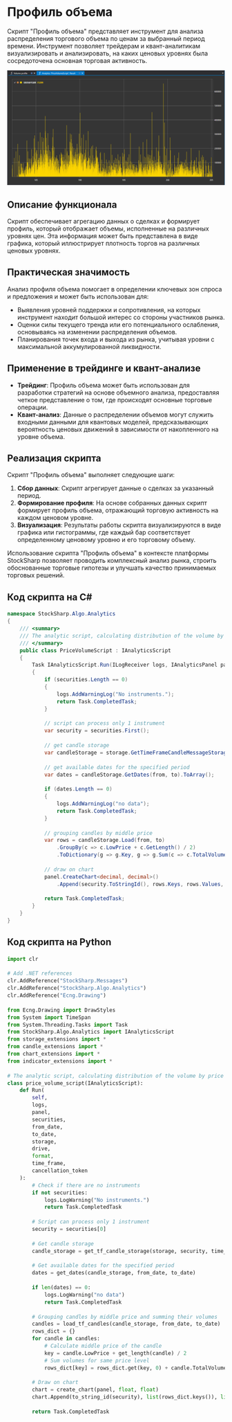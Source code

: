 # Профиль объема

Скрипт "Профиль объема" представляет инструмент для анализа распределения торгового объема по ценам за выбранный период времени. Инструмент позволяет трейдерам и квант-аналитикам визуализировать и анализировать, на каких ценовых уровнях была сосредоточена основная торговая активность.

![hydra_analytics_volume_profile](../../../../images/hydra_analytics_volume_profile.png)

## Описание функционала

Скрипт обеспечивает агрегацию данных о сделках и формирует профиль, который отображает объемы, исполненные на различных уровнях цен. Эта информация может быть представлена в виде графика, который иллюстрирует плотность торгов на различных ценовых уровнях.

## Практическая значимость

Анализ профиля объема помогает в определении ключевых зон спроса и предложения и может быть использован для:

- Выявления уровней поддержки и сопротивления, на которых инструмент находит большой интерес со стороны участников рынка.
- Оценки силы текущего тренда или его потенциального ослабления, основываясь на изменении распределения объемов.
- Планирования точек входа и выхода из рынка, учитывая уровни с максимальной аккумулированной ликвидности.

## Применение в трейдинге и квант-анализе

- **Трейдинг**: Профиль объема может быть использован для разработки стратегий на основе объемного анализа, предоставляя четкое представление о том, где происходят основные торговые операции.
- **Квант-анализ**: Данные о распределении объемов могут служить входными данными для квантовых моделей, предсказывающих вероятность ценовых движений в зависимости от накопленного на уровне объема.

## Реализация скрипта

Скрипт "Профиль объема" выполняет следующие шаги:

1. **Сбор данных**: Скрипт агрегирует данные о сделках за указанный период.
2. **Формирование профиля**: На основе собранных данных скрипт формирует профиль объема, отражающий торговую активность на каждом ценовом уровне.
3. **Визуализация**: Результаты работы скрипта визуализируются в виде графика или гистограммы, где каждый бар соответствует определенному ценовому уровню и его торговому объему.

Использование скрипта "Профиль объема" в контексте платформы StockSharp позволяет проводить комплексный анализ рынка, строить обоснованные торговые гипотезы и улучшать качество принимаемых торговых решений.

## Код скрипта на C#

```cs
namespace StockSharp.Algo.Analytics
{
	/// <summary>
	/// The analytic script, calculating distribution of the volume by price levels.
	/// </summary>
	public class PriceVolumeScript : IAnalyticsScript
	{
		Task IAnalyticsScript.Run(ILogReceiver logs, IAnalyticsPanel panel, SecurityId[] securities, DateTime from, DateTime to, IStorageRegistry storage, IMarketDataDrive drive, StorageFormats format, TimeSpan timeFrame, CancellationToken cancellationToken)
		{
			if (securities.Length == 0)
			{
				logs.AddWarningLog("No instruments.");
				return Task.CompletedTask;
			}

			// script can process only 1 instrument
			var security = securities.First();

			// get candle storage
			var candleStorage = storage.GetTimeFrameCandleMessageStorage(security, timeFrame, drive, format);

			// get available dates for the specified period
			var dates = candleStorage.GetDates(from, to).ToArray();

			if (dates.Length == 0)
			{
				logs.AddWarningLog("no data");
				return Task.CompletedTask;
			}

			// grouping candles by middle price
			var rows = candleStorage.Load(from, to)
				.GroupBy(c => c.LowPrice + c.GetLength() / 2)
				.ToDictionary(g => g.Key, g => g.Sum(c => c.TotalVolume));

			// draw on chart
			panel.CreateChart<decimal, decimal>()
				.Append(security.ToStringId(), rows.Keys, rows.Values, DrawStyles.Histogram);

			return Task.CompletedTask;
		}
	}
}
```

## Код скрипта на Python

```python
import clr

# Add .NET references
clr.AddReference("StockSharp.Messages")
clr.AddReference("StockSharp.Algo.Analytics")
clr.AddReference("Ecng.Drawing")

from Ecng.Drawing import DrawStyles
from System import TimeSpan
from System.Threading.Tasks import Task
from StockSharp.Algo.Analytics import IAnalyticsScript
from storage_extensions import *
from candle_extensions import *
from chart_extensions import *
from indicator_extensions import *

# The analytic script, calculating distribution of the volume by price levels.
class price_volume_script(IAnalyticsScript):
    def Run(
        self,
        logs,
        panel,
        securities,
        from_date,
        to_date,
        storage,
        drive,
        format,
        time_frame,
        cancellation_token
    ):
        # Check if there are no instruments
        if not securities:
            logs.LogWarning("No instruments.")
            return Task.CompletedTask

        # Script can process only 1 instrument
        security = securities[0]

        # Get candle storage
        candle_storage = get_tf_candle_storage(storage, security, time_frame, drive, format)

        # Get available dates for the specified period
        dates = get_dates(candle_storage, from_date, to_date)

        if len(dates) == 0:
            logs.LogWarning("no data")
            return Task.CompletedTask

        # Grouping candles by middle price and summing their volumes
        candles = load_tf_candles(candle_storage, from_date, to_date)
        rows_dict = {}
        for candle in candles:
            # Calculate middle price of the candle
            key = candle.LowPrice + get_length(candle) / 2
            # Sum volumes for same price level
            rows_dict[key] = rows_dict.get(key, 0) + candle.TotalVolume

        # Draw on chart
        chart = create_chart(panel, float, float)
        chart.Append(to_string_id(security), list(rows_dict.keys()), list(rows_dict.values()), DrawStyles.Histogram)

        return Task.CompletedTask
```